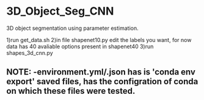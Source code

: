 # 3D_Object_Seg_CNN
3D object segmentation using parameter estimation. 

1)run get_data.sh 
2)in file shapenet10.py edit the labels you want, for now data has 40 avaliable options
  present in shapenet40
3)run shapes_3d_cnn.py

NOTE:
-environment.yml/.json has is 'conda env export' saved files, has the configration of 
 conda on which these files were tested.
-
